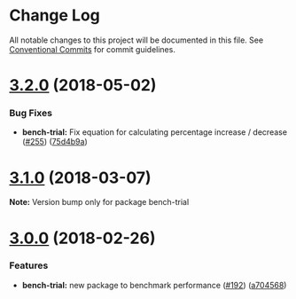 # Change Log

All notable changes to this project will be documented in this file.
See [Conventional Commits](https://conventionalcommits.org) for commit guidelines.

<a name="3.2.0"></a>
# [3.2.0](https://github.com/ViacomInc/data-point/compare/v3.1.0...v3.2.0) (2018-05-02)


### Bug Fixes

* **bench-trial:** Fix equation for calculating percentage increase / decrease ([#255](https://github.com/ViacomInc/data-point/issues/255)) ([75d4b9a](https://github.com/ViacomInc/data-point/commit/75d4b9a))




<a name="3.1.0"></a>
# [3.1.0](https://github.com/ViacomInc/data-point/compare/v3.0.0...v3.1.0) (2018-03-07)




**Note:** Version bump only for package bench-trial

<a name="3.0.0"></a>
# [3.0.0](https://github.com/ViacomInc/data-point/compare/v2.0.0...v3.0.0) (2018-02-26)


### Features

* **bench-trial:** new package to benchmark performance ([#192](https://github.com/ViacomInc/data-point/issues/192)) ([a704568](https://github.com/ViacomInc/data-point/commit/a704568))

